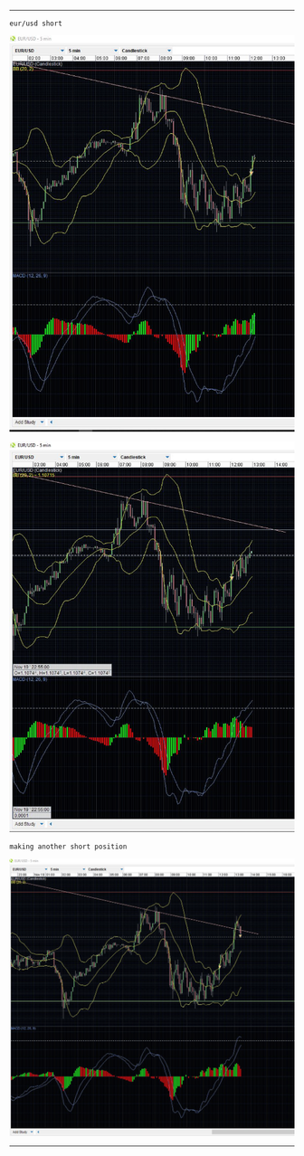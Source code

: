 
---

```
eur/usd short
```

![im_01](https://github.com/ttltrk/ELSE/blob/master/FX/St/fx_1.JPG)

![im_02](https://github.com/ttltrk/ELSE/blob/master/FX/St/fx_2.JPG)

```
making another short position
```

![im_03](https://github.com/ttltrk/ELSE/blob/master/FX/St/fx_3.JPG)

---
